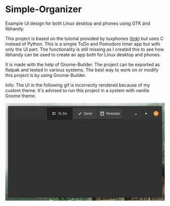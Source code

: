 # Simple-Organizer
Example UI design for both Linux desktop and phones using GTK and libhandy.

This project is based on the tutorial provided by tuxphones ([link](https://tuxphones.com/tutorial-developing-responsive-linux-smartphone-apps-gnome-builder-gtk-libhandy-gtk-part-1/)) but uses C instead of Python.
This is a simple ToDo and Pomodoro timer app but with only the UI part. The functionality is still missing as I created this to see how libhandy can be used to create an app both for Linux desktop and phones.

It is made with the help of Gnome-Builder. The project can be exported as flatpak and tested in various systems. The best way to work on or modify this project is by using Gnome-Builder.

Info: The UI in the following gif is incorrectly rendered because of my custom theme. It's advised to run this project in a system with vanilla Gnome theme.

![simple organizer gif](https://github.com/nilanshu96/Simple-Organizer/blob/main/simple-organizer.gif)
